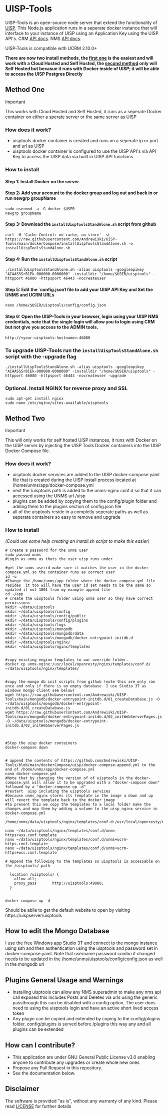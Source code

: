 # UISP-Tools

UISP-Tools is an open-source node server that extend the functionality of [UISP](https://uisp.ui.com/). 
This Node.js application runs in a seperate docker instance that will interface to your instance of UISP using an Application Key using the UISP API's. 
CRM [API docs](https://ucrm.docs.apiary.io/#). 
NMS [API docs](https://unms.docs.apiary.io/#).

UISP-Tools is compatible with UCRM 2.10.0+

**There are now two install methods, the [first one](#method-one) is the easiest and will work with a Cloud Hosted and Self Hosted, the [second method](#method-two) only will Self Hosted but becasue it runs with Docker inside of UISP; it will be able to access the UISP Postgres Directly**

## Method One

> [!IMPORTANT]
> This works with Cloud Hosted and Self Hosted, it runs as a seperate Docker container on either a sperate server or the same server as UISP

### How does it work?

* uisptools docker container is created and runs on a seperate ip or port and url as UISP
* uisptools docker container is configured to use the UISP API's via API Key to access the UISP data via built in UISP API functions

### How to install

#### Step 1: Install Docker on the server

#### Step 2: Add your account to the docker group and log out and back in or run newgrp groupName

```
sudo usermod -a -G docker $USER
newgrp groupName
```

#### Step 3: Download the `installUispToolsStandAlone.sh` script from github 

```
curl -H 'Cache-Control: no-cache, no-store' -sL https://raw.githubusercontent.com/Andrewiski/UISP-Tools/main/dockerCompose/installUispToolsStandAlone.sh -o installUispToolsStandAlone.sh
```

#### Step 4: Run the `installUispToolsStandAlone.sh` script

```
./installUispToolsStandAlone.sh -alias uisptools -googleapikey "AIAASSSrB1Ek-000000-0000000" -installdir "/home/$USER/uisptools" -httpport 46080 -httpsport 46443 -nocreateuser 
```

#### Step 5: Edit the `config.json1 file to add your UISP API Key and Set the UNMS and UCRM URLs

```
nano /home/$USER/uisptools/config/config.json
```

#### Step 6: Open the UISP-Tools in your browser, login using your UISP NMS credentials, note that the single login will allow you to login using CRM but not give you access to the ADMIN tools. 

```
http://<your-uisptools-hostname>:46080
```

### To upgrade UISP-Tools run the `installUispToolsStandAlone.sh` script with the -upgrade flag

```
./installUispToolsStandAlone.sh -alias uisptools -googleapikey "AIAASSSrB1Ek-000000-0000000" -installdir "/home/$USER/uisptools" -httpport 46080 -httpsport 46443 -nocreateuser -upgrade
```

### Optional. Install NGINX for reverse proxy and SSL

```
sudo apt-get install nginx
sudo nano /etc/nginx/sites-available/uisptools
```

## Method Two

> [!IMPORTANT]
> This will only works for self hosted UISP instances, it runs with Docker on the UISP server by injecting the UISP Tools Docker containers into the UISP Docker Compose file.

### How does it work?

* uisptools docker services are added to the UISP docker-compose.yaml file that is created during the UISP install process located at /home/unms/app/docker-compose.yml
* next the /uisptools path is added to the unms-nginx conf.d so that it can accessed using the UNMS url  /uisp
* plugins can be added by copying them to the config/plugin folder and adding them to the plugins section of config.json file
* all of the uisptools reside in a completly seperate paths as well as seperate containers so easy to remove and upgrade


### How to install  

*(Could use some help creating an install.sh script to make this easier)*

```
# Create a password for the unms user
sudo passwd unms
#Login as unms as thats the user uisp runs under

#get the unms userid make sure it matches the user in the docker-compose.yml so the container runs as correct user
id -u
#Change the /home/unms/app folder where the docker-compose.yml file resides  it too will have the user id set needs to be the same so updated if not 1001 from my example append file
cd ~/app
# create the uisptools folder using unms user so they have correct permissions
mkdir ~/data/uisptools
mkdir ~/data/uisptools/config
mkdir ~/data/uisptools/config/public
mkdir ~/data/uisptools/config/plugins
mkdir ~/data/uisptools/logs
mkdir ~/data/uisptools/mongodb
mkdir ~/data/uisptools/mongodb/data
mkdir ~/data/uisptools/mongodb/docker-entrypoint-initdb.d
mkdir ~/data/uisptools/nginx/
mkdir ~/data/uisptools/nginx/templates


#copy existing enginx templates to our override folder.
docker cp unms-nginx:/usr/local/openresty/nginx/templates/conf.d/ ~/data/uisptools/nginx/templates/


#copy the mongo db init scripts from github (note this are only ran once and only if there is an empty database  I use Studio 3T as windows mongo Client see below)
wget https://raw.githubusercontent.com/Andrewiski/UISP-Tools/main/mongodb/docker-entrypoint-initdb.d/01_createDatabase.js -O ~/data/uisptools/mongodb/docker-entrypoint-initdb.d/01_createDatabase.js
wget https://raw.githubusercontent.com/Andrewiski/UISP-Tools/main/mongodb/docker-entrypoint-initdb.d/02_initWebServerPages.js -O ~/data/uisptools/mongodb/docker-entrypoint-initdb.d/02_initWebServerPages.js



#Stop the uisp docker containers
docker-compose down


# append the contents of https://github.com/Andrewiski/UISP-Tools/blob/main/dockerCompose/uisp/docker-compose-append.yml to the end of /home/unms/app/docker-compose.yml
nano docker-compose.yml
#Note that by changing the version of of uisptools in the docker-compose.yml will allow it to be upgraded with a "docker-compose down" followed by a "docker-compose up -d"
#restart  uisp including the uisptools services
#because unms_nginx stores its template in the image a down and up will revert the template back to the docker image
#to prevent this we copy the templates to a local folder make the changes and map them by adding a volume to the uisp_nginx service in docker-compose.yml 
- /home/unms/data/uisptools/nginx/templates/conf.d:/usr/local/openresty/nginx/templates/conf.d

nano ~/data/uisptools/nginx/templates/conf.d/unms-https+wss.conf.template
nano ~/data/uisptools/nginx/templates/conf.d/unms+ucrm-https.conf.template 
nano ~/data/uisptools/nginx/templates/conf.d/unms+ucrm-https+wss.conf.template 

# Append the following to the templates so uisptools is accessable on the /uisptools/ path

  location /uisptools/ {
    allow all;
    proxy_pass       http://uisptools:49080;
  }


docker-compose up -d

```

Should be ablle to get the default website to open by visiting https://uispserver/uisptools

## How to edit the Mongo Database

I use the free Windows app Studio 3T and connect to the mongo instance using ssh and then authentication using the uisptools and password set in docker-compose.yaml. 
Note that username password combo if changed needs to be updated in the /home/unms/uisptools/config/config.json as well in the mongodb url


## Plugins General Usage and Warnings

* Installing uisptools can allow any NMS superadmin to make any nms api call exposed this includes Posts and Deletes via urls using the generic passthrough this can be disabled with a config option.  The user does need to using the uisptools login and have an active short lived access token
* Any plugin can be copied and extended by coping to the config/plugins folder, config/plugins is served before /plugins this way any and all plugins can be extended

## How can I contribute?

* This application are under GNU General Public License v3.0 enabling anyone to contribute any upgrades or create whole new ones
* Propose any Pull Request in this repository.
* See the documentation below.

## Disclaimer 

The software is provided "as is", without any warranty of any kind. Please read [LICENSE](./LICENSE) for further details

